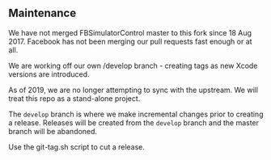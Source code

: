 ## Maintenance

We have not merged FBSimulatorControl master to this fork since
18 Aug 2017.  Facebook has not been merging our pull requests
fast enough or at all.

We are working off our own /develop branch - creating tags as
new Xcode versions are introduced.

As of 2019, we are no longer attempting to sync with the upstream.  We
will treat this repo as a stand-alone project.

The `develop` branch is where we make incremental changes prior to
creating a release.  Releases will be created from the `develop` branch
and the master branch will be abandoned.

Use the git-tag.sh script to cut a release.
